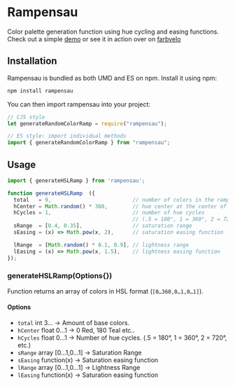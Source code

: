 # Rampensau

Color palette generation function using hue cycling and easing functions.
Check out a simple [demo](https://codepen.io/meodai/pen/yLvgxQK?editors=0010) or see it in action over on [farbvelo](https://farbvelo.elastiq.ch/)

## Installation

Rampensau is bundled as both UMD and ES on npm. Install it using npm:

```js
npm install rampensau
```

You can then import rampensau into your project:

```js
// CJS style
let generateRandomColorRamp = require("rampensau");

// ES style: import individual methods
import { generateRandomColorRamp } from "rampensau";
```

## Usage

```js
import { generateHSLRamp } from 'rampensau';

function generateHSLRamp  ({
  total   = 9,                          // number of colors in the ramp
  hCenter = Math.random() * 360,        // hue center at the center of the ramp
  hCycles = 1,                          // number of hue cycles 
                                        // (.5 = 180°, 1 = 360°, 2 = 720°, etc.)
  sRange  = [0.4, 0.35],                // saturation range
  sEasing = (x) => Math.pow(x, 2),      // saturation easing function

  lRange  = [Math.random() * 0.1, 0.9], // lightness range
  lEasing = (x) => Math.pow(x, 1.5),    // lightness easing function
});
```

### generateHSLRamp(Options{})

Function returns an array of colors in HSL format (`[0…360,0…1,0…1]`).

#### Options

- `total` int 3… → Amount of base colors.
- `hCenter` float 0…1 → 0 Red, 180 Teal etc..
- `hCycles` float 0…1 → Number of hue cycles. (.5 = 180°, 1 = 360°, 2 = 720°, etc.)
- `sRange` array [0…1,0…1] → Saturation Range
- `sEasing` function(x) → Saturation easing function
- `lRange` array [0…1,0…1] → Lightness Range
- `lEasing` function(x) → Saturation easing function
